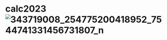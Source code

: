 # calc2023![343719008_254775200418952_7544741331456731807_n](https://github.com/Exile10mg/calc2023/assets/109217679/e4a1f888-8cd1-4eb4-bb60-01b04ec22937)
